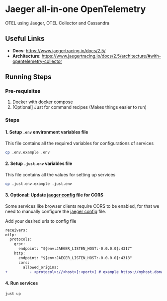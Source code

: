 # Jaeger all-in-one OpenTelemetry

OTEL using Jaeger, OTEL Collector and Cassandra

## Useful Links

- **Docs**: <https://www.jaegertracing.io/docs/2.5/>
- **Architecture**: <https://www.jaegertracing.io/docs/2.5/architecture/#with-opentelemetry-collector>

## Running Steps

### Pre-requisites

1. Docker with docker compose
2. [Optional] Just for command recipes (Makes things easier to run)

### Steps

#### 1. Setup `.env` environment variables file

  This file contains all the required variables for configurations of services

  ```bash
  cp .env.example .env
  ```

#### 2. Setup `.just.env` variables file

  This file contains all the values for setting up services

  ```bash
  cp .just.env.example .just.env
  ```

#### 3. Optional: Update [jaeger config](/configs/config.yml) file for CORS

  Some services like browser clients require CORS to be enabled,
  for that we need to manually configure the [jaeger config](/configs/config.yml) file.

  Add your desired urls to config file

  ```diff
  receivers:
  otlp:
    protocols:
      grpc:
        endpoint: "${env:JAEGER_LISTEN_HOST:-0.0.0.0}:4317"
      http:
        endpoint: "${env:JAEGER_LISTEN_HOST:-0.0.0.0}:4318"
        cors:
          allowed_origins:
  +          - <protocol>://<host>[:<port>] # example https://myhost.domain:8443
  ```

#### 4. Run services

  ```bash
  just up
  ```
